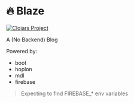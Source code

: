 # :fire: Blaze
[![Clojars Project](https://img.shields.io/clojars/v/degree9/blaze.svg)](https://clojars.org/degree9/blaze)

A (No Backend) Blog

Powered by:
 - boot
 - hoplon
 - mdl
 - firebase

> Expecting to find FIREBASE_* env variables
